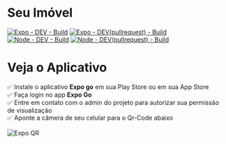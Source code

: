 # Seu Imóvel

[![Expo - DEV - Build](https://github.com/ES2-UFPI/seuImovel/actions/workflows/expo_dev.yml/badge.svg)](https://github.com/ES2-UFPI/seuImovel/actions/workflows/expo_dev.yml)
[![Expo - DEV(pullrequest) - Build](https://github.com/ES2-UFPI/seuImovel/actions/workflows/expo_dev_pullrequest.yml/badge.svg)](https://github.com/ES2-UFPI/seuImovel/actions/workflows/expo_dev_pullrequest.yml)<br/>
[![Node - DEV - Build](https://github.com/ES2-UFPI/seuImovel/actions/workflows/node_dev.yml/badge.svg)](https://github.com/ES2-UFPI/seuImovel/actions/workflows/node_dev.yml)
[![Node - DEV(pullrequest) - Build](https://github.com/ES2-UFPI/seuImovel/actions/workflows/node_dev_pullrequest.yml/badge.svg)](https://github.com/ES2-UFPI/seuImovel/actions/workflows/node_dev_pullrequest.yml)<br/>

# Veja o Aplicativo
✅ Instale o aplicativo **Expo go** em sua Play Store ou em sua App Store<br/>
✅ Faça login no app **Expo Go** <br/>
✅ Entre em contato com o admin do projeto para autorizar sua permissão de visualização<br/>
✅ Aponte a câmera de seu celular para o Qr-Code abaixo<br/><br/>
![Expo QR](https://api.qrserver.com/v1/create-qr-code/?size=250x250&data=exp://exp.host/@joaomota59/seu-imovel)
